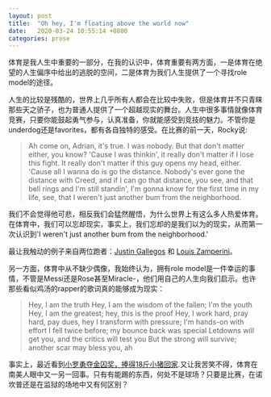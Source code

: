 ```yaml
---
layout: post
title:  "Oh hey, I'm floating above the world now"
date:   2020-03-24 10:55:14 +0800
categories: prose
---
```


体育是我人生中重要的一部分，在我的认识中，体育重要有两方面，一是体育在绝望的人生偏序中给出的逃脱的空间，二是体育为我们人生提供了一个寻找role model的途径。

人生的比较是残酷的，世界上几乎所有人都会在比较中失败，但是体育并不只青睐那些天之骄子，也为普通人提供了一个超越现实的舞台。人生中很多事情就像体育竞赛，只要你能鼓起勇气参与，认真准备，你就能感受到竞技的魅力。不管你是underdog还是favorites，都有各自独特的感受。在比赛的前一天，Rocky说:
> Ah come on, Adrian, it's true. I was nobody. But that don't matter either, you know? 'Cause I was thinkin', it really don't matter if I lose this fight. It really don't matter if this guy opens my head, either. 'Cause all I wanna do is go the distance. Nobody's ever gone the distance with Creed, and if I can go that distance, you see, and that bell rings and I'm still standin', I'm gonna know for the first time in my life, see, that I weren't just another bum from the neighborhood.

我们不会觉得他可悲，相反我们会猛然醒悟，为什么世界上有这么多人热爱体育。在体育中，我们可以忘却现实，事实上，我们忘却的是我们以为的现实，从而第一次认识到'I weren't just another bum from the neighborhood.'

最让我触动的例子来自两位跑者：[Justin Gallegos](https://www.youtube.com/watch?v=x4KC0nUmY4Y) 和 [Louis Zamperini](https://www.youtube.com/watch?v=7atDQreame4)。

另一方面，体育中从不缺少偶像，我始终认为，拥有role model是一件幸运的事情，不管是Messi还是Rose甚至Miracle-，他们用自己的人生向我们启示。也许那些看似鸡汤的rapper的歌词真的能够成为现实：
>Hey, I am the truth
Hey, I am the wisdom of the fallen; I'm the youth
Hey, I am the greatest; hey, this is the proof
Hey, I work hard, pray hard, pay dues, hey
I transform with pressure; I'm hands-on with effort
I fell twice before; my bounce back was special
Letdowns will get you, and the critics will test you
But the strong will survive; another scar may bless you, ah

事实上，最近看到[小罗勇夺金囚奖，捧得18斤小猪回家](https://www.thesun.co.uk/sport/football/11170886/ronaldinho-suckling-pig-prison-tournament/).又让我苦笑不得，体育在南美人眼中又一另一回事。只有有能踢的东西，何处不是球场？只要是比赛，在诺坎普还是在监狱的场地中又有何区别？